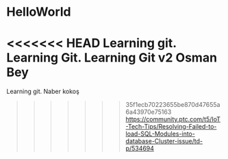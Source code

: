 ﻿# HelloWorld
<<<<<<< HEAD
Learning git. Learning Git. Learning Git v2
Osman Bey
=======
Learning git.
Naber kokoş

>>>>>>> 35f1ecb70223655be870d47655a6a43970e75163
https://community.ptc.com/t5/IoT-Tech-Tips/Resolving-Failed-to-load-SQL-Modules-into-database-Cluster-issue/td-p/534694
